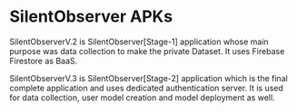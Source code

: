 # SilentObserver APKs

SilentObserverV.2 is SilentObserver[Stage-1] application whose main purpose was data collection to make the private Dataset. It uses Firebase Firestore as BaaS.

SilentObserverV.3 is SilentObserver[Stage-2] application which is the final complete application and uses dedicated authentication server. It is used for data collection, user model creation and model deployment as well.
